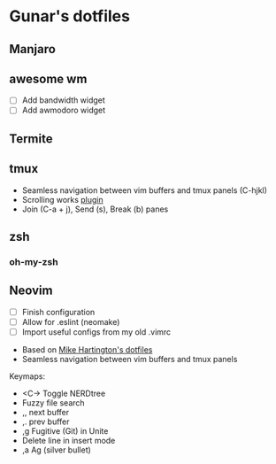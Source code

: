 # Gunar's dotfiles

## Manjaro

## awesome wm

- [ ] Add bandwidth widget
- [ ] Add awmodoro widget

## Termite

## tmux

- Seamless navigation between vim buffers and tmux panels (C-hjkl)
- Scrolling works [plugin](https://github.com/NHDaly/tmux-scroll-copy-mode)
- Join (C-a + j), Send (s), Break (b) panes

## zsh

### oh-my-zsh

## Neovim

- [ ] Finish configuration
- [ ] Allow for .eslint (neomake)
- [ ] Import useful configs from my old .vimrc

- Based on [Mike Hartington's dotfiles](https://github.com/mhartington/dotfiles)
- Seamless navigation between vim buffers and tmux panels

Keymaps:

- <C-\> Toggle NERDtree
- <C-p> Fuzzy file search
- ,, next buffer
- ,. prev buffer
- ,g Fugitive (Git) in Unite
- <C-d> Delete line in insert mode
- ,a Ag (silver bullet)
